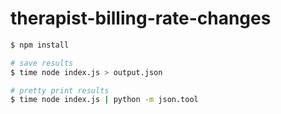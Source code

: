 # therapist-billing-rate-changes

``` sh
$ npm install

# save results
$ time node index.js > output.json

# pretty print results
$ time node index.js | python -m json.tool
```

